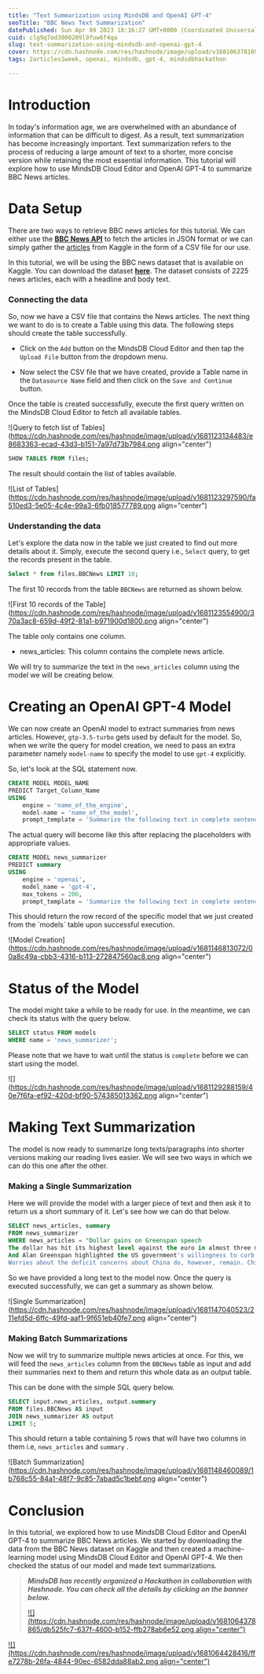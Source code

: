 ```yaml
---
title: "Text Summarization using MindsDB and OpenAI GPT-4"
seoTitle: "BBC News Text Summarization"
datePublished: Sun Apr 09 2023 18:16:27 GMT+0000 (Coordinated Universal Time)
cuid: clg9q7od3000209l9fuw6f4qa
slug: text-summarization-using-mindsdb-and-openai-gpt-4
cover: https://cdn.hashnode.com/res/hashnode/image/upload/v1681063781698/4c8717d9-e7ab-4e7b-8cee-ef116bc65e21.png
tags: 2articles1week, openai, mindsdb, gpt-4, mindsdbhackathon

---
```


# Introduction

In today's information age, we are overwhelmed with an abundance of information that can be difficult to digest. As a result, text summarization has become increasingly important. Text summarization refers to the process of reducing a large amount of text to a shorter, more concise version while retaining the most essential information. This tutorial will explore how to use MindsDB Cloud Editor and OpenAI GPT-4 to summarize BBC News articles.

# **Data Setup**

There are two ways to retrieve BBC news articles for this tutorial. We can either use the [**BBC News API**](https://newsapi.org/s/bbc-news-api) to fetch the articles in JSON format or we can simply gather the [articles](https://www.kaggle.com/datasets/pariza/bbc-news-summary) from Kaggle in the form of a CSV file for our use.

In this tutorial, we will be using the BBC news dataset that is available on Kaggle. You can download the dataset [**here**](https://www.kaggle.com/c/learn-ai-bbc/data). The dataset consists of 2225 news articles, each with a headline and body text.

### Connecting the data

So, now we have a CSV file that contains the News articles. The next thing we want to do is to create a Table using this data. The following steps should create the table successfully.

* Click on the `Add` button on the MindsDB Cloud Editor and then tap the `Upload File` button from the dropdown menu.
    
* Now select the CSV file that we have created, provide a Table name in the `Datasource Name` field and then click on the `Save and Continue` button.
    

Once the table is created successfully, execute the first query written on the MindsDB Cloud Editor to fetch all available tables.

![Query to fetch list of Tables](https://cdn.hashnode.com/res/hashnode/image/upload/v1681123134483/e8683363-ecad-43d3-b151-7a97d73b7984.png align="center")

```sql
SHOW TABLES FROM files;
```

The result should contain the list of tables available.

![List of Tables](https://cdn.hashnode.com/res/hashnode/image/upload/v1681123297590/fa510ed3-5e05-4c4e-99a3-6fb018577789.png align="center")

### **Understanding the data**

Let's explore the data now in the table we just created to find out more details about it. Simply, execute the second query i.e., `Select` query, to get the records present in the table.

```sql
Select * from files.BBCNews LIMIT 10;
```

The first 10 records from the table `BBCNews` are returned as shown below.

![First 10 records of the Table](https://cdn.hashnode.com/res/hashnode/image/upload/v1681123554900/370a3ac8-659d-49f2-81a1-b971900d1800.png align="center")

The table only contains one column.

* news\_articles: This column contains the complete news article.
    

We will try to summarize the text in the `news_articles` column using the model we will be creating below.

# **Creating an OpenAI GPT-4 Model**

We can now create an OpenAI model to extract summaries from news articles. However, `gtp-3.5-turbo` gets used by default for the model. So, when we write the query for model creation, we need to pass an extra parameter namely `model-name` to specify the model to use `gpt-4` explicitly.

So, let's look at the SQL statement now.

```sql
CREATE MODEL MODEL_NAME
PREDICT Target_Column_Name
USING
    engine = 'name_of_the_engine',
    model-name = 'name_of_the_model',              
    prompt_template = 'Summarize the following text in complete sentences. text:{{news_articles}}';
```

The actual query will become like this after replacing the placeholders with appropriate values.

```sql
CREATE MODEL news_summarizer
PREDICT summary
USING
    engine = 'openai',
    model_name = 'gpt-4',
    max_tokens = 200,             
    prompt_template = 'Summarize the following text in complete sentences. text:{{news_articles}}';
```

This should return the row record of the specific model that we just created from the \`models\` table upon successful execution.

![Model Creation](https://cdn.hashnode.com/res/hashnode/image/upload/v1681146813072/00a8c49a-cbb3-4316-b113-272847560ac8.png align="center")

# **Status of the Model**

The model might take a while to be ready for use. In the meantime, we can check its status with the query below.

```sql
SELECT status FROM models
WHERE name = 'news_summarizer';
```

Please note that we have to wait until the status is `complete` before we can start using the model.

![](https://cdn.hashnode.com/res/hashnode/image/upload/v1681129288159/40e7f6fa-ef92-420d-bf90-574385013362.png align="center")

# Making Text Summarization

The model is now ready to summarize long texts/paragraphs into shorter versions making our reading lives easier. We will see two ways in which we can do this one after the other.

### Making a Single Summarization

Here we will provide the model with a larger piece of text and then ask it to return us a short summary of it. Let's see how we can do that below.

```sql
SELECT news_articles, summary
FROM news_summarizer
WHERE news_articles = "Dollar gains on Greenspan speech
The dollar has hit its highest level against the euro in almost three months after the Federal Reserve head said the US trade deficit is set to stabilise.
And Alan Greenspan highlighted the US government's willingness to curb spending and rising household savings as factors which may help to reduce it. In late trading in New York, the dollar reached $1.2871 against the euro, from $1.2974 on Thursday. Market concerns about the deficit has hit the greenback in recent months. On Friday, Federal Reserve chairman Mr Greenspan's speech in London ahead of the meeting of G7 finance ministers sent the dollar higher after it had earlier tumbled on the back of worse-than-expected US jobs data. I think the chairman's taking a much more sanguine view on the current account deficit than he's taken for some time, said Robert Sinche, head of currency strategy at Bank of America in New York. He's taking a longer-term view, laying out a set of conditions under which the current account deficit can improve this year and next.
Worries about the deficit concerns about China do, however, remain. China's currency remains pegged to the dollar and the US currency's sharp falls in recent months have therefore made Chinese export prices highly competitive. But calls for a shift in Beijing's policy have fallen on deaf ears, despite recent comments in a major Chinese newspaper that the time is ripe for a loosening of the peg. The G7 meeting is thought unlikely to produce any meaningful movement in Chinese policy. In the meantime, the US Federal Reserve's decision on 2 February to boost interest rates by a quarter of a point - the sixth such move in as many months - has opened up a differential with European rates. The half-point window, some believe, could be enough to keep US assets looking more attractive, and could help prop up the dollar. The recent falls have partly been the result of big budget deficits, as well as the US's yawning current account gap, both of which need to be funded by the buying of US bonds and assets by foreign firms and governments. The White House will announce its budget on Monday, and many commentators believe the deficit will remain at close to half a trillion dollars.";
```

So we have provided a long text to the model now. Once the query is executed successfully, we can get a summary as shown below.

![Single Summarization](https://cdn.hashnode.com/res/hashnode/image/upload/v1681147040523/211efd5d-6ffc-49fd-aaf1-9f651eb40fe7.png align="center")

### Making Batch Summarizations

Now we will try to summarize multiple news articles at once. For this, we will feed the `news_articles` column from the `BBCNews` table as input and add their summaries next to them and return this whole data as an output table.

This can be done with the simple SQL query below.

```sql
SELECT input.news_articles, output.summary
FROM files.BBCNews AS input
JOIN news_summarizer AS output
LIMIT 5;
```

This should return a table containing 5 rows that will have two columns in them i.e, `news_articles` and `summary` .

![Batch Summarization](https://cdn.hashnode.com/res/hashnode/image/upload/v1681148460089/1b768c55-84a1-48f7-9c85-7abad5c1bebf.png align="center")

# Conclusion

In this tutorial, we explored how to use MindsDB Cloud Editor and OpenAI GPT-4 to summarize BBC News articles. We started by downloading the data from the BBC News dataset on Kaggle and then created a machine-learning model using MindsDB Cloud Editor and OpenAI GPT-4. We then checked the status of our model and made text summarizations.

> ***MindsDB has recently organized a Hackathon in collaboration with Hashnode. You can check all the details by clicking on the banner below.***
> 
> [![](https://cdn.hashnode.com/res/hashnode/image/upload/v1681064378865/db525fc7-637f-4600-b152-ffb278ab6e52.png align="center")](https://hashnode.com/hackathons/mindsdb)

[![](https://cdn.hashnode.com/res/hashnode/image/upload/v1681064428416/ffe7278b-26fa-4844-90ec-6582dda88ab2.png align="center")](https://github.com/sponsors/Rutam21)